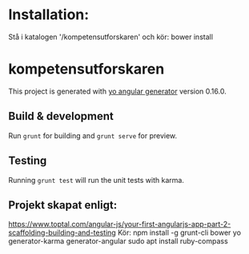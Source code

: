 Installation:
======================
Stå i katalogen '/kompetensutforskaren' och kör:
bower install


# kompetensutforskaren

This project is generated with [yo angular generator](https://github.com/yeoman/generator-angular)
version 0.16.0.

## Build & development

Run `grunt` for building and `grunt serve` for preview.

## Testing

Running `grunt test` will run the unit tests with karma.


## Projekt skapat enligt: 
https://www.toptal.com/angular-js/your-first-angularjs-app-part-2-scaffolding-building-and-testing
Kör:
npm install -g grunt-cli bower yo generator-karma generator-angular
sudo apt install ruby-compass
